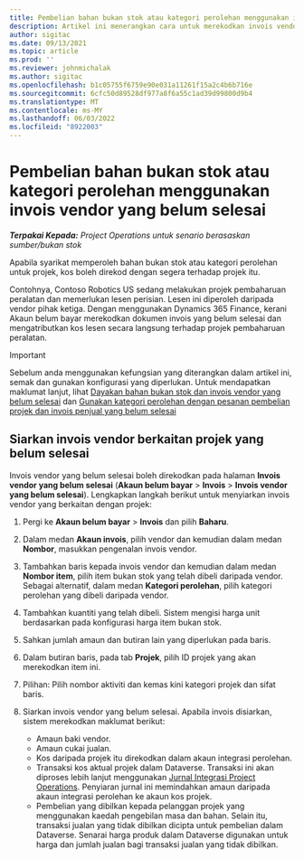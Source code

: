 ```yaml
---
title: Pembelian bahan bukan stok atau kategori perolehan menggunakan invois vendor yang belum selesai
description: Artikel ini menerangkan cara untuk merekodkan invois vendor yang belum selesai.
author: sigitac
ms.date: 09/13/2021
ms.topic: article
ms.prod: ''
ms.reviewer: johnmichalak
ms.author: sigitac
ms.openlocfilehash: b1c05755f6759e90e031a11261f15a2c4b6b716e
ms.sourcegitcommit: 6cfc50d89528df977a8f6a55c1ad39d99800d9b4
ms.translationtype: MT
ms.contentlocale: ms-MY
ms.lasthandoff: 06/03/2022
ms.locfileid: "8922003"
---
```

# <a name="purchase-non-stocked-materials-or-procurement-categories-using-a-pending-vendor-invoice"></a>Pembelian bahan bukan stok atau kategori perolehan menggunakan invois vendor yang belum selesai

_**Terpakai Kepada:** Project Operations untuk senario berasaskan sumber/bukan stok_

Apabila syarikat memperoleh bahan bukan stok atau kategori perolehan untuk projek, kos boleh direkod dengan segera terhadap projek itu. 

Contohnya, Contoso Robotics US sedang melakukan projek pembaharuan peralatan dan memerlukan lesen perisian. Lesen ini diperoleh daripada vendor pihak ketiga.  Dengan menggunakan Dynamics 365 Finance, kerani Akaun belum bayar merekodkan dokumen invois yang belum selesai dan mengatributkan kos lesen secara langsung terhadap projek pembaharuan peralatan. 

> [!IMPORTANT]
> Sebelum anda menggunakan kefungsian yang diterangkan dalam artikel ini, semak dan gunakan konfigurasi yang diperlukan. Untuk mendapatkan maklumat lanjut, lihat [Dayakan bahan bukan stok dan invois vendor yang belum selesai](configure-materials-nonstocked.md) dan [Gunakan kategori perolehan dengan pesanan pembelian projek dan invois penjual yang belum selesai](configure-procurement-categories.md)

## <a name="post-a-project-related-pending-vendor-invoice"></a>Siarkan invois vendor berkaitan projek yang belum selesai 

Invois vendor yang belum selesai boleh direkodkan pada halaman **Invois vendor yang belum selesai** (**Akaun belum bayar** > **Invois** > **Invois vendor yang belum selesai**). Lengkapkan langkah berikut untuk menyiarkan invois vendor yang berkaitan dengan projek:

1. Pergi ke **Akaun belum bayar** > **Invois** dan pilih **Baharu**. 
1. Dalam medan **Akaun invois**, pilih vendor dan kemudian dalam medan **Nombor**, masukkan pengenalan invois vendor.
1. Tambahkan baris kepada invois vendor dan kemudian dalam medan **Nombor item**, pilih item bukan stok yang telah dibeli daripada vendor. Sebagai alternatif, dalam medan **Kategori perolehan**, pilih kategori perolehan yang dibeli daripada vendor.   
1. Tambahkan kuantiti yang telah dibeli. Sistem mengisi harga unit berdasarkan pada konfigurasi harga item bukan stok. 
1. Sahkan jumlah amaun dan butiran lain yang diperlukan pada baris.
1. Dalam butiran baris, pada tab **Projek**, pilih ID projek yang akan merekodkan item ini.
1. Pilihan: Pilih nombor aktiviti dan kemas kini kategori projek dan sifat baris.
1. Siarkan invois vendor yang belum selesai. Apabila invois disiarkan, sistem merekodkan maklumat berikut:
    
    - Amaun baki vendor.
    - Amaun cukai jualan.
    - Kos daripada projek itu direkodkan dalam akaun integrasi perolehan.
    - Transaksi kos aktual projek dalam Dataverse.  Transaksi ini akan diproses lebih lanjut menggunakan [Jurnal Integrasi Project Operations](../project-accounting/project-operations-integration-journal.md). Penyiaran jurnal ini memindahkan amaun daripada akaun integrasi perolehan ke akaun kos projek. 
    - Pembelian yang dibilkan kepada pelanggan projek yang menggunakan kaedah pengebilan masa dan bahan. Selain itu, transaksi jualan yang tidak dibilkan dicipta untuk pembelian dalam Dataverse. Senarai harga produk dalam Dataverse digunakan untuk harga dan jumlah jualan bagi transaksi jualan yang tidak dibilkan.

